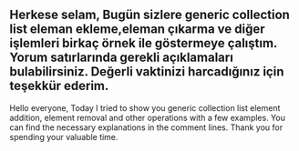 Herkese selam,
Bugün sizlere generic collection list eleman ekleme,eleman çıkarma ve diğer işlemleri birkaç örnek ile göstermeye çalıştım.
Yorum satırlarında gerekli açıklamaları bulabilirsiniz.
Değerli vaktinizi harcadığınız için teşekkür ederim.
----------------------------------------------------
Hello everyone,
Today I tried to show you generic collection list element addition, element removal and other operations with a few examples.
You can find the necessary explanations in the comment lines.
Thank you for spending your valuable time.